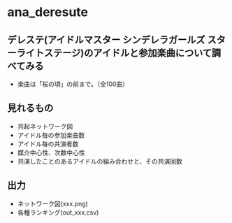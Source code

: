 # ana_deresute
## デレステ(アイドルマスター シンデレラガールズ スターライトステージ)のアイドルと参加楽曲について調べてみる
- 楽曲は「桜の頃」の前まで。（全100曲）

## 見れるもの
- 共起ネットワーク図
- アイドル毎の参加楽曲数
- アイドル毎の共演者数
- 媒介中心性、次数中心性
- 共演したことのあるアイドルの組み合わせと、その共演回数

## 出力
- ネットワーク図(xxx.png)
- 各種ランキング(out_xxx.csv)
